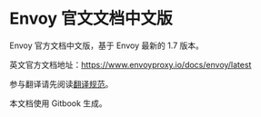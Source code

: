 # Envoy 官文文档中文版

Envoy 官方文档中文版，基于 Envoy 最新的 1.7 版本。

英文官方文档地址：https://www.envoyproxy.io/docs/envoy/latest

参与翻译请先阅读[翻译规范](https://github.com/servicemesher/envoyproxy/blob/master/CODE_OF_CONDUCT.md)。

本文档使用 Gitbook 生成。